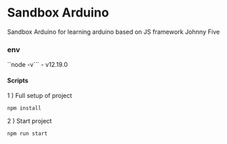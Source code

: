 # Sandbox Arduino 

<p>Sandbox Arduino for learning arduino based on JS framework Johnny Five</p>

### env
``node -v``` - v12.19.0

#### Scripts

1 ) Full setup of project

```npm install```

2 ) Start project

```npm run start```